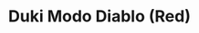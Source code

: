 ---
title: Duki Modo Diablo (Red)
category: 0_recientes
designSlug: 169-14-duki-modo-diablo-red
image: '/products/cabezotas/duki-modo-diablo-red/principal.jpg'
imageHover: '/products/cabezotas/duki-modo-diablo-red/normal.jpg'
prendas: [
    {   
        title: 'Remera',
        slug: 'remera',          
        image: '/products/cabezotas/duki-modo-diablo-red/normal.jpg',
        price: 'remerasPrecio',
        talles: 'remerasTalles'
    },
    {
        title: 'Remera Oversize',
        slug: 'remera-oversize',
        image: '/products/cabezotas/duki-modo-diablo-red/oversize.jpg',
         price: 'oversizePrecio',
        talles: 'oversizeTalles'
    },
    {
        title: 'Pupera Oversize',
        slug: 'pupera-oversize',
        image: '/products/cabezotas/duki-modo-diablo-red/pupera.jpg',
        price: 'remerasPrecio',
        talles: 'remerasTalles'
    },
    {
         title: 'Buzo',
         slug: 'buzo',
         image: '/products/cabezotas/duki-modo-diablo-red/buzo.jpg',
         price: buzosPrecio,
        talles: 'BuzosTalles'
     },
    {
        title: 'Musculosa M',
        slug: 'musculosa-mujer',
        image: '/products/cabezotas/duki-modo-diablo-red/musculosa.jpg',
        price: 'musculosaPrecio',
        talles: 'musculosasMujerTalles'
    },
    {
        title: 'Musculosa H',
        slug: 'musculoso',
        image: '/products/cabezotas/duki-modo-diablo-red/musculoso.jpg',
        price: 'musculosaPrecio',
        talles: 'musculosasHombreTalles'
    }
]
---